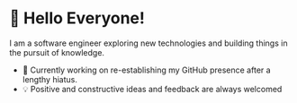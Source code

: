# 👋 Hello Everyone!

I am a software engineer exploring new technologies and building things in the pursuit of knowledge.

- 🌱 Currently working on re-establishing my GitHub presence after a lengthy hiatus.
- 💡 Positive and constructive ideas and feedback are always welcomed


<!---
victormedel/victormedel is a ✨ special ✨ repository because its `README.md` (this file) appears on your GitHub profile.
You can click the Preview link to take a look at your changes.
--->
